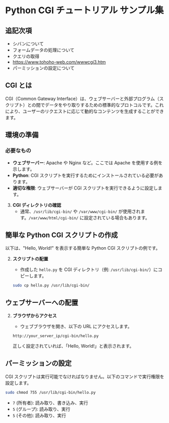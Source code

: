 # Python CGI チュートリアル サンプル集

## 追記次項

- シバンについて
- フォームデータの処理について
- クエリの取得
- https://www.tohoho-web.com/wwwcgi3.htm
- パーミッションの設定について

## CGI とは

CGI（Common Gateway Interface）は、ウェブサーバーと外部プログラム（スクリプト）との間でデータをやり取りするための標準的なプロトコルです。これにより、ユーザーのリクエストに応じて動的なコンテンツを生成することができます。

## 環境の準備

### 必要なもの

- **ウェブサーバー**: Apache や Nginx など。ここでは Apache を使用する例を示します。
- **Python**: CGI スクリプトを実行するためにインストールされている必要があります。
- **適切な権限**: ウェブサーバーが CGI スクリプトを実行できるように設定します。

3. **CGI ディレクトリの確認**
   - 通常、`/usr/lib/cgi-bin/` や `/var/www/cgi-bin/` が使用されます。`/var/www/html/cgi-bin/` に設定されている場合もあります。

## 簡単な Python CGI スクリプトの作成

以下は、"Hello, World!" を表示する簡単な Python CGI スクリプトの例です。

2. **スクリプトの配置**

   - 作成した `hello.py` を CGI ディレクトリ（例: `/usr/lib/cgi-bin/`）にコピーします。

   ```bash
   sudo cp hello.py /usr/lib/cgi-bin/
   ```

## ウェブサーバーへの配置

2. **ブラウザからアクセス**

   - ウェブブラウザを開き、以下の URL にアクセスします。

   ```
   http://your_server_ip/cgi-bin/hello.py
   ```

   正しく設定されていれば、「Hello, World!」と表示されます。

## パーミッションの設定

CGI スクリプトは実行可能でなければなりません。以下のコマンドで実行権限を設定します。

```bash
sudo chmod 755 /usr/lib/cgi-bin/hello.py
```

- `7` (所有者): 読み取り、書き込み、実行
- `5` (グループ): 読み取り、実行
- `5` (その他): 読み取り、実行
